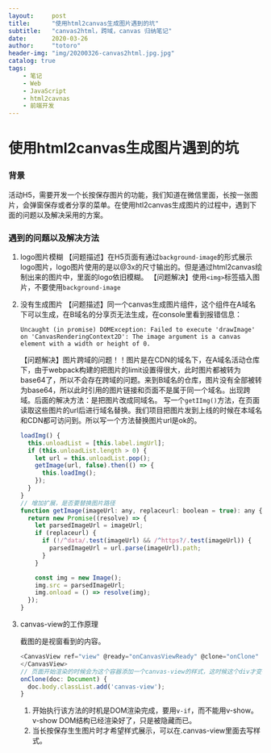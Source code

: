 ```yaml
---
layout:     post
title:      "使用html2canvas生成图片遇到的坑"
subtitle:   "canvas2html，跨域，canvas 归纳笔记"
date:       2020-03-26
author:     "totoro"
header-img: "img/20200326-canvas2html.jpg.jpg"
catalog: true
tags:
    - 笔记
    - Web
    - JavaScript
    - html2cavnas
    - 前端开发
---
```

# 使用html2canvas生成图片遇到的坑

### 背景

活动H5，需要开发一个长按保存图片的功能，我们知道在微信里面，长按一张图片，会弹窗保存或者分享的菜单。在使用htl2canvas生成图片的过程中，遇到下面的问题以及解决采用的方案。

### 遇到的问题以及解决方法

1. logo图片模糊
   【问题描述】在H5页面有通过`background-image`的形式展示logo图片，logo图片使用的是以@3x的尺寸输出的。但是通过html2canvas绘制出来的图片中，里面的logo依旧模糊。
   【问题解决】使用`<img>`标签插入图片，不要使用`background-image`
   
2. 没有生成图片
   【问题描述】同一个canvas生成图片组件，这个组件在A域名下可以生成，在B域名的分享页无法生成，在console里看到报错信息：
   
   ```
   Uncaught (in promise) DOMException: Failed to execute 'drawImage' on 'CanvasRenderingContext2D': The image argument is a canvas element with a width or height of 0.
   ```
   
   【问题解决】图片跨域的问题！！图片是在CDN的域名下，在A域名活动仓库下，由于webpack构建的把图片的limit设置得很大，此时图片都被转为base64了，所以不会存在跨域的问题。来到B域名的仓库，图片没有全部被转为base64，所以此时引用的图片链接和页面不是属于同一个域名。出现跨域。后面的解决方法：是把图片改成同域名。
   写一个`getIImg()`方法，在页面读取这些图片的url后进行域名替换。我们项目把图片发到上线的时候在本域名和CDN都可访问到。所以写一个方法替换图片url是ok的。
   
   ```javascript
   loadImg() {
     this.unloadList = [this.label.imgUrl];
     if (this.unloadList.length > 0) {
       let url = this.unloadList.pop();
       getImage(url, false).then(() => {
         this.loadImg();
       });
     }
   }
   // 增加扩展，是否要替换图片路径
   function getImage(imageUrl: any, replaceurl: boolean = true): any {
     return new Promise((resolve) => {
       let parsedImageUrl = imageUrl;
       if (replaceurl) {
         if (!/^data/.test(imageUrl) && /^https?/.test(imageUrl)) {
           parsedImageUrl = url.parse(imageUrl).path;
         }
       }
   
       const img = new Image();
       img.src = parsedImageUrl;
       img.onload = () => resolve(img);
     });
   }
   ```

3. canvas-view的工作原理

   截图的是视窗看到的内容。

   ```javascript
   <CanvasView ref="view" @ready="onCanvasViewReady" @clone="onClone" :scale="scale">
   </CanvasView>
   // 页面开始渲染的时候会为这个容器添加一个canvas-view的样式，这时候这个div才变得可见
   onClone(doc: Document) {
     doc.body.classList.add('canvas-view');
   }
   ```

   

   1. 开始执行该方法的时机是DOM渲染完成，要用`v-if`，而不能用v-show。v-show DOM结构已经渲染好了，只是被隐藏而已。
   2. 当长按保存生生图片时才希望样式展示，可以在.canvas-view里面去写样式。
